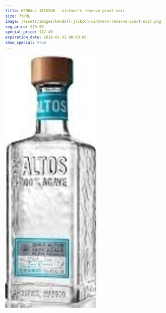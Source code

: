 ```yaml
---
title: KENDALL JACKSON - vintner's reserve pinot noir
size: 750ML
image: /assets/images/kendall-jackson-vintners-reserve-pinot-noir.png
reg_price: $19.99
special_price: $12.49
expiration_date: 2018-01-31 00:00:00
show_special: true
---
```



![](/assets/images/versions/olmeca-2-1---x----288-800x---.jpg)